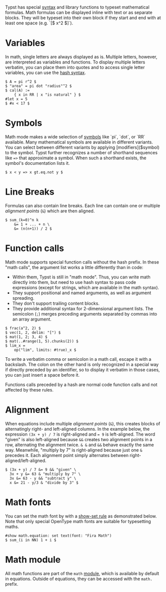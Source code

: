 Typst has special [syntax]($syntax/#math) and library functions to typeset
mathematical formulas. Math formulas can be displayed inline with text or as
separate blocks. They will be typeset into their own block if they start and end
with at least one space (e.g. `[$ x^2 $]`).

# Variables
In math, single letters are always displayed as is. Multiple letters, however,
are interpreted as variables and functions. To display multiple letters
verbatim, you can place them into quotes and to access single letter variables,
you can use the [hash syntax]($scripting/#expressions).

```example
$ A = pi r^2 $
$ "area" = pi dot "radius"^2 $
$ cal(A) :=
    { x in RR | x "is natural" } $
#let x = 5
$ #x < 17 $
```

# Symbols
Math mode makes a wide selection of [symbols]($category/symbols/sym) like `pi`,
`dot`, or `RR` available. Many mathematical symbols are available in different
variants. You can select between different variants by applying
[modifiers]($symbol) to the symbol. Typst further recognizes a number of
shorthand sequences like `=>` that approximate a symbol. When such a shorthand
exists, the symbol's documentation lists it.

```example
$ x < y => x gt.eq.not y $
```

# Line Breaks
Formulas can also contain line breaks. Each line can contain one or multiple
_alignment points_ (`&`) which are then aligned.

```example
$ sum_(k=0)^n k
    &= 1 + ... + n \
    &= (n(n+1)) / 2 $
```

# Function calls
Math mode supports special function calls without the hash prefix. In these
"math calls", the argument list works a little differently than in code:

- Within them, Typst is still in "math mode". Thus, you can write math directly
  into them, but need to use hash syntax to pass code expressions (except for
  strings, which are available in the math syntax).
- They support positional and named arguments, as well as argument spreading.
- They don't support trailing content blocks.
- They provide additional syntax for 2-dimensional argument lists. The semicolon
  (`;`) merges preceding arguments separated by commas into an array argument.

```example
$ frac(a^2, 2) $
$ vec(1, 2, delim: "[") $
$ mat(1, 2; 3, 4) $
$ mat(..#range(1, 5).chunks(2)) $
$ lim_x =
    op("lim", limits: #true)_x $
```

To write a verbatim comma or semicolon in a math call, escape it with a
backslash. The colon on the other hand is only recognized in a special way if
directly preceded by an identifier, so to display it verbatim in those cases,
you can just insert a space before it.

Functions calls preceded by a hash are normal code function calls and not
affected by these rules.

# Alignment
When equations include multiple _alignment points_ (`&`), this creates blocks of
alternatingly right- and left-aligned columns. In the example below, the
expression `(3x + y) / 7` is right-aligned and `= 9` is left-aligned. The word
"given" is also left-aligned because `&&` creates two alignment points in a row,
alternating the alignment twice. `& &` and `&&` behave exactly the same way.
Meanwhile, "multiply by 7" is right-aligned because just one `&` precedes it.
Each alignment point simply alternates between right-aligned/left-aligned.

```example
$ (3x + y) / 7 &= 9 && "given" \
  3x + y &= 63 & "multiply by 7" \
  3x &= 63 - y && "subtract y" \
  x &= 21 - y/3 & "divide by 3" $
```

# Math fonts
You can set the math font by with a [show-set rule]($styling/#show-rules) as
demonstrated below. Note that only special OpenType math fonts are suitable for
typesetting maths.

```example
#show math.equation: set text(font: "Fira Math")
$ sum_(i in NN) 1 + i $
```

# Math module
All math functions are part of the `math` [module]($scripting/#modules), which
is available by default in equations. Outside of equations, they can be accessed
with the `math.` prefix.
